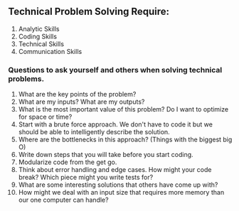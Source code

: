 ## Technical Problem Solving Require:
1. Analytic Skills
2. Coding Skills
3. Technical Skills
4. Communication Skills

### Questions to ask yourself and others when solving technical problems.
1. What are the key points of the problem?
2. What are my inputs? What are my outputs?
3. What is the most important value of this problem? Do I want to optimize for space or time?
4. Start with a brute force approach. We don't have to code it but we should be able to intelligently describe the solution.
5. Where are the bottlenecks in this approach? (Things with the biggest big O)
6. Write down steps that you will take before you start coding.
7. Modularize code from the get go.
8. Think about error handling and edge cases. How might your code break? Which piece might you write tests for?
9. What are some interesting solutions that others have come up with?
10. How might we deal with an input size that requires more memory than our one computer can handle?
